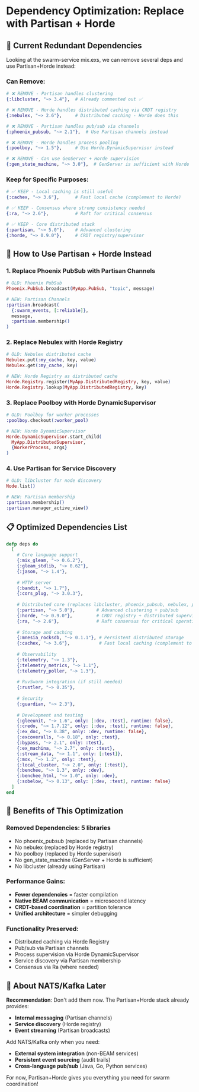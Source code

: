# Dependency Optimization: Replace with Partisan + Horde

## 🚨 Current Redundant Dependencies

Looking at the swarm-service mix.exs, we can remove several deps and use Partisan+Horde instead:

### **Can Remove:**
```elixir
# ❌ REMOVE - Partisan handles clustering
{:libcluster, "~> 3.4"},  # Already commented out ✅

# ❌ REMOVE - Horde handles distributed caching via CRDT registry  
{:nebulex, "~> 2.6"},     # Distributed caching - Horde does this

# ❌ REMOVE - Partisan handles pub/sub via channels
{:phoenix_pubsub, "~> 2.1"},  # Use Partisan channels instead

# ❌ REMOVE - Horde handles process pooling
{:poolboy, "~> 1.5"},     # Use Horde.DynamicSupervisor instead

# ❌ REMOVE - Can use GenServer + Horde supervision
{:gen_state_machine, "~> 3.0"},  # GenServer is sufficient with Horde
```

### **Keep for Specific Purposes:**
```elixir
# ✅ KEEP - Local caching is still useful
{:cachex, "~> 3.6"},      # Fast local cache (complement to Horde)

# ✅ KEEP - Consensus where strong consistency needed  
{:ra, "~> 2.6"},          # Raft for critical consensus

# ✅ KEEP - Core distributed stack
{:partisan, "~> 5.0"},    # Advanced clustering
{:horde, "~> 0.9.0"},     # CRDT registry/supervisor
```

## 🚀 How to Use Partisan + Horde Instead

### 1. **Replace Phoenix PubSub with Partisan Channels**

```elixir
# OLD: Phoenix PubSub
Phoenix.PubSub.broadcast(MyApp.PubSub, "topic", message)

# NEW: Partisan Channels  
:partisan.broadcast(
  {:swarm_events, [:reliable]},
  message,
  :partisan.membership()
)
```

### 2. **Replace Nebulex with Horde Registry**

```elixir
# OLD: Nebulex distributed cache
Nebulex.put(:my_cache, key, value)
Nebulex.get(:my_cache, key)

# NEW: Horde Registry as distributed cache
Horde.Registry.register(MyApp.DistributedRegistry, key, value)
Horde.Registry.lookup(MyApp.DistributedRegistry, key)
```

### 3. **Replace Poolboy with Horde DynamicSupervisor**

```elixir
# OLD: Poolboy for worker processes
:poolboy.checkout(:worker_pool)

# NEW: Horde DynamicSupervisor
Horde.DynamicSupervisor.start_child(
  MyApp.DistributedSupervisor,
  {WorkerProcess, args}
)
```

### 4. **Use Partisan for Service Discovery**

```elixir
# OLD: libcluster for node discovery
Node.list()

# NEW: Partisan membership
:partisan.membership()
:partisan.manager_active_view()
```

## 📋 Optimized Dependencies List

```elixir
defp deps do
  [
    # Core language support
    {:mix_gleam, "~> 0.6.2"},
    {:gleam_stdlib, "~> 0.62"},
    {:jason, "~> 1.4"},
    
    # HTTP server
    {:bandit, "~> 1.7"},
    {:cors_plug, "~> 3.0.3"},
    
    # Distributed core (replaces libcluster, phoenix_pubsub, nebulex, poolboy)
    {:partisan, "~> 5.0"},        # Advanced clustering + pub/sub
    {:horde, "~> 0.9.0"},         # CRDT registry + distributed supervision
    {:ra, "~> 2.6"},              # Raft consensus for critical operations
    
    # Storage and caching
    {:mnesia_rocksdb, "~> 0.1.1"}, # Persistent distributed storage
    {:cachex, "~> 3.6"},           # Fast local caching (complement to Horde)
    
    # Observability
    {:telemetry, "~> 1.3"},
    {:telemetry_metrics, "~> 1.1"},
    {:telemetry_poller, "~> 1.3"},
    
    # RuvSwarm integration (if still needed)
    {:rustler, "~> 0.35"},
    
    # Security
    {:guardian, "~> 2.3"},
    
    # Development and testing
    {:gleeunit, "~> 1.6", only: [:dev, :test], runtime: false},
    {:credo, "~> 1.7.12", only: [:dev, :test], runtime: false},
    {:ex_doc, "~> 0.38", only: :dev, runtime: false},
    {:excoveralls, "~> 0.18", only: :test},
    {:bypass, "~> 2.1", only: :test},
    {:ex_machina, "~> 2.7", only: :test},
    {:stream_data, "~> 1.1", only: [:test]},
    {:mox, "~> 1.2", only: :test},
    {:local_cluster, "~> 2.0", only: [:test]},
    {:benchee, "~> 1.3", only: :dev},
    {:benchee_html, "~> 1.0", only: :dev},
    {:sobelow, "~> 0.13", only: [:dev, :test], runtime: false}
  ]
end
```

## 🎯 Benefits of This Optimization

### **Removed Dependencies**: 5 libraries
- No phoenix_pubsub (replaced by Partisan channels)
- No nebulex (replaced by Horde registry)  
- No poolboy (replaced by Horde supervisor)
- No gen_state_machine (GenServer + Horde is sufficient)
- No libcluster (already using Partisan)

### **Performance Gains**:
- **Fewer dependencies** = faster compilation
- **Native BEAM communication** = microsecond latency
- **CRDT-based coordination** = partition tolerance
- **Unified architecture** = simpler debugging

### **Functionality Preserved**:
- Distributed caching via Horde Registry
- Pub/sub via Partisan channels
- Process supervision via Horde DynamicSupervisor
- Service discovery via Partisan membership
- Consensus via Ra (where needed)

## 🚀 About NATS/Kafka Later

**Recommendation**: Don't add them now. The Partisan+Horde stack already provides:
- **Internal messaging** (Partisan channels)
- **Service discovery** (Horde registry)  
- **Event streaming** (Partisan broadcasts)

Add NATS/Kafka only when you need:
- **External system integration** (non-BEAM services)
- **Persistent event sourcing** (audit trails)
- **Cross-language pub/sub** (Java, Go, Python services)

For now, Partisan+Horde gives you everything you need for swarm coordination!